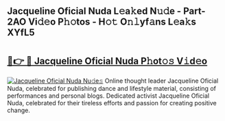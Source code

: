 ## Jacqueline Oficial Nuda L𝚎a𝚔ed N𝚞𝚍e - Part-2AO Vi𝚍𝚎o P𝚑𝚘tos - H𝚘𝚝 O𝚗𝚕yf𝚊ns L𝚎a𝚔s XYfL5

# <h2><a href="http://kfcl7x.oniu.top/?m=Jacqueline+Oficial+Nuda">🔗👉 🔴 Jacqueline Oficial Nuda P𝚑ot𝚘𝚜 V𝚒d𝚎o</a></h2>

[![Jacqueline Oficial Nuda Nu𝚍e𝚜](https://i.imgur.com/0qMVB7G.gif)](http://kfcl7x.oniu.top/?m=Jacqueline+Oficial+Nuda)
Online thought leader Jacqueline Oficial Nuda, celebrated for publishing dance and lifestyle material, consisting of performances and personal blogs. Dedicated activist Jacqueline Oficial Nuda, celebrated for their tireless efforts and passion for creating positive change.  

